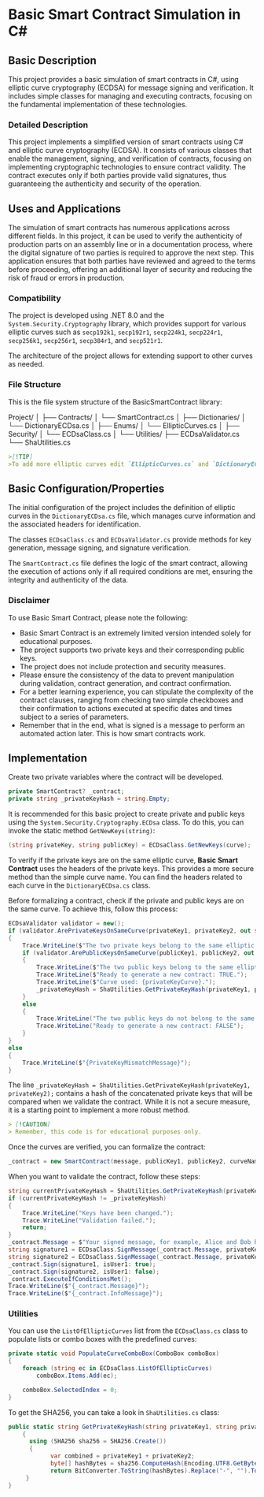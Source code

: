 # Basic Smart Contract Simulation in C#

## Basic Description
This project provides a basic simulation of smart contracts in C#, using elliptic curve cryptography (ECDSA) for message signing and verification. It includes simple classes for managing and executing contracts, focusing on the fundamental implementation of these technologies.

### Detailed Description

This project implements a simplified version of smart contracts using C# and elliptic curve cryptography (ECDSA). It consists of various classes that enable the management, signing, and verification of contracts, focusing on implementing cryptographic technologies to ensure contract validity. The contract executes only if both parties provide valid signatures, thus guaranteeing the authenticity and security of the operation.

## Uses and Applications

The simulation of smart contracts has numerous applications across different fields. In this project, it can be used to verify the authenticity of production parts on an assembly line or in a documentation process, where the digital signature of two parties is required to approve the next step. This application ensures that both parties have reviewed and agreed to the terms before proceeding, offering an additional layer of security and reducing the risk of fraud or errors in production.

### Compatibility

The project is developed using .NET 8.0 and the `System.Security.Cryptography` library, which provides support for various elliptic curves such as `secp192k1`, `secp192r1`, `secp224k1`, `secp224r1`, `secp256k1`, `secp256r1`, `secp384r1`, and `secp521r1`.

The architecture of the project allows for extending support to other curves as needed.

### File Structure
This is the file system structure of the BasicSmartContract library:

Project/
│
├── Contracts/
│         └── SmartContract.cs
│
├── Dictionaries/
│         └── DictionaryECDsa.cs
│
├── Enums/
│         └── EllipticCurves.cs
│
├── Security/
│         └── ECDsaClass.cs
│
└── Utilities/
          ├── ECDsaValidator.cs
          └── ShaUtilities.cs
```markdown
>[!TIP]
>To add more elliptic curves edit `EllipticCurves.cs` and `DictionaryECDsa.cs`
```


## Basic Configuration/Properties

The initial configuration of the project includes the definition of elliptic curves in the `DictionaryECDsa.cs` file, which manages curve information and the associated headers for identification.

The classes `ECDsaClass.cs` and `ECDsaValidator.cs` provide methods for key generation, message signing, and signature verification.

The `SmartContract.cs` file defines the logic of the smart contract, allowing the execution of actions only if all required conditions are met, ensuring the integrity and authenticity of the data.

### Disclaimer

To use Basic Smart Contract, please note the following:

- Basic Smart Contract is an extremely limited version intended solely for educational purposes.
- The project supports two private keys and their corresponding public keys.
- The project does not include protection and security measures.
- Please ensure the consistency of the data to prevent manipulation during validation, contract generation, and contract confirmation.
- For a better learning experience, you can stipulate the complexity of the contract clauses, ranging from checking two simple checkboxes and their confirmation to actions executed at specific dates and times subject to a series of parameters.
- Remember that in the end, what is signed is a message to perform an automated action later. This is how smart contracts work.

## Implementation

Create two private variables where the contract will be developed.

```csharp
private SmartContract? _contract;
private string _privateKeyHash = string.Empty;
```
It is recommended for this basic project to create private and public keys using the `System.Security.Cryptography.ECDsa` class. To do this, you can invoke the static method `GetNewKeys(string)`:

```csharp
(string privateKey, string publicKey) = ECDsaClass.GetNewKeys(curve);
```

To verify if the private keys are on the same elliptic curve, **Basic Smart Contract** uses the headers of the private keys. This provides a more secure method than the simple curve name. You can find the headers related to each curve in the `DictionaryECDsa.cs` class.

Before formalizing a contract, check if the private and public keys are on the same curve. To achieve this, follow this process:

```csharp
ECDsaValidator validator = new();
if (validator.ArePrivateKeysOnSameCurve(privateKey1, privateKey2, out string? privateKeyCurve))
{
    Trace.WriteLine($"The two private keys belong to the same elliptic curve: {privateKeyCurve}.");
    if (validator.ArePublicKeysOnSameCurve(publicKey1, publicKey2, out string? publicKeyCurve))
    {
        Trace.WriteLine($"The two public keys belong to the same elliptic curve: {publicKeyCurve}.");
        Trace.WriteLine($"Ready to generate a new contract: TRUE.");
        Trace.WriteLine($"Curve used: {privateKeyCurve}.");
        _privateKeyHash = ShaUtilities.GetPrivateKeyHash(privateKey1, privateKey2);
    }
    else
    {
        Trace.WriteLine("The two public keys do not belong to the same elliptic curve.");
        Trace.WriteLine("Ready to generate a new contract: FALSE");
    }
}
else
{
    Trace.WriteLine($"{PrivateKeyMismatchMessage}");
}
```

The line `_privateKeyHash = ShaUtilities.GetPrivateKeyHash(privateKey1, privateKey2);` contains a hash of the concatenated private keys that will be compared when we validate the contract. While it is not a secure measure, it is a starting point to implement a more robust method.
```markdown
> [!CAUTION]
> Remember, this code is for educational purposes only.
```
Once the curves are verified, you can formalize the contract:
```csharp
_contract = new SmartContract(message, publicKey1, publicKey2, curveName);
```

When you want to validate the contract, follow these steps:
```csharp
string currentPrivateKeyHash = ShaUtilities.GetPrivateKeyHash(privateKey1, privateKey2);
if (currentPrivateKeyHash != _privateKeyHash)
{
    Trace.WriteLine("Keys have been changed.");
    Trace.WriteLine("Validation failed.");
    return;
}
_contract.Message = $"Your signed message, for example, Alice and Bob have marked 6 checkboxes.";
string signature1 = ECDsaClass.SignMessage(_contract.Message, privateKey1, curveName);
string signature2 = ECDsaClass.SignMessage(_contract.Message, privateKey2, curveName);
_contract.Sign(signature1, isUser1: true);
_contract.Sign(signature2, isUser1: false);
_contract.ExecuteIfConditionsMet();
Trace.WriteLine($"{_contract.Message}");
Trace.WriteLine($"{_contract.InfoMessage}");
```

### Utilities
You can use the `ListOfEllipticCurves` list from the `ECDsaClass.cs` class to populate lists or combo boxes with the predefined curves:
```csharp
private static void PopulateCurveComboBox(ComboBox comboBox)
{
    foreach (string ec in ECDsaClass.ListOfEllipticCurves)
        comboBox.Items.Add(ec);

    comboBox.SelectedIndex = 0;
}
```
To get the SHA256, you can take a look in `ShaUtilities.cs` class:
```csharp
public static string GetPrivateKeyHash(string privateKey1, string privateKey2)
	{
	  using (SHA256 sha256 = SHA256.Create())
	  {
			var combined = privateKey1 + privateKey2;
			byte[] hashBytes = sha256.ComputeHash(Encoding.UTF8.GetBytes(combined));
			return BitConverter.ToString(hashBytes).Replace("-", "").ToLower();
     }
}
```